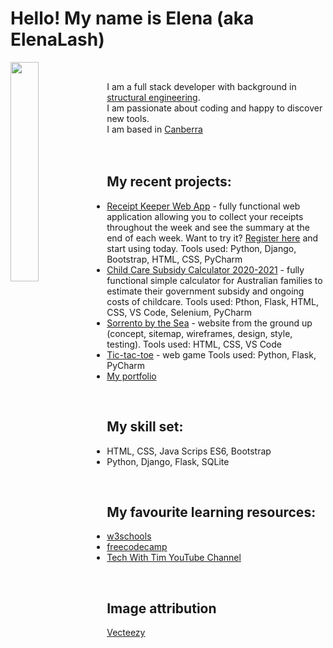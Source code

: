 # Hello! My name is Elena (aka ElenaLash)

<img align="left" width="30%" src="https://elenalash.github.io/myGitImg.jpg">
<br>

I am a full stack developer with background in [structural engineering](https://en.wikipedia.org/wiki/Structural_engineering). 
<br> I am passionate about coding and happy to discover new tools.
<br> I am based in [Canberra](https://en.wikipedia.org/wiki/Canberra) 
<br>
<br>
<br>

## My recent projects:
* [Receipt Keeper Web App](https://receiptkeeper.pythonanywhere.com) - fully functional web application allowing you to collect your receipts throughout the week and see the summary at the end of each week. Want to try it? [Register here](https://receiptkeeper.pythonanywhere.com/register/) and start using today.
Tools used: Python, Django, Bootstrap, HTML, CSS, PyCharm
* [Child Care Subsidy Calculator 2020-2021](https://elenalash.pythonanywhere.com/ccs) - fully functional simple calculator for Australian families to estimate their government subsidy and ongoing costs of childcare.
Tools used: Pthon, Flask, HTML, CSS, VS Code, Selenium, PyCharm
* [Sorrento by the Sea](https://elenalash.github.io/sorrento/index.html) - website from the ground up (concept, sitemap, wireframes, design, style, testing).
Tools used: HTML, CSS, VS Code
* [Tic-tac-toe]() - web game
Tools used: Python, Flask, PyCharm
* [My portfolio](elenalash.github.io)
<br>

## My skill set:
* HTML, CSS, Java Scrips ES6, Bootstrap
* Python, Django, Flask, SQLite
<br>

## My favourite learning resources:
* [w3schools](https://www.w3schools.com/)
* [freecodecamp](https://www.freecodecamp.org/)
* [Tech With Tim YouTube Channel](https://www.youtube.com/channel/UC4JX40jDee_tINbkjycV4Sg)
<br>


## Image attribution
<a href="https://www.vecteezy.com/"> Vecteezy</a>
